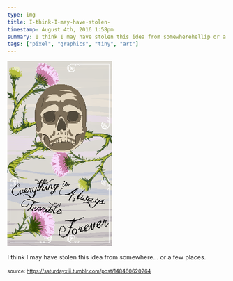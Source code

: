 ```yaml
---
type: img
title: I-think-I-may-have-stolen-
timestamp: August 4th, 2016 1:58pm
summary: I think I may have stolen this idea from somewherehellip or a few placesp 
tags: ["pixel", "graphics", "tiny", "art"]
---
```

<img src="../media/148460620264.png"/>
                                                                                          <div class="caption"><p>I think I may have stolen this idea from somewhere&hellip; or a few places.</p> </div>
                                    
                
                
                
                
                                
<small>source: https://saturdayxiii.tumblr.com/post/148460620264</small>